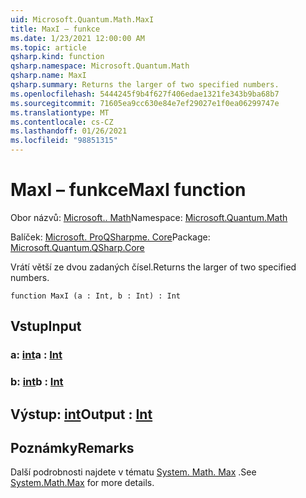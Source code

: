 ```yaml
---
uid: Microsoft.Quantum.Math.MaxI
title: MaxI – funkce
ms.date: 1/23/2021 12:00:00 AM
ms.topic: article
qsharp.kind: function
qsharp.namespace: Microsoft.Quantum.Math
qsharp.name: MaxI
qsharp.summary: Returns the larger of two specified numbers.
ms.openlocfilehash: 5444245f9b4f627f406edae1321fe343b9ba68b7
ms.sourcegitcommit: 71605ea9cc630e84e7ef29027e1f0ea06299747e
ms.translationtype: MT
ms.contentlocale: cs-CZ
ms.lasthandoff: 01/26/2021
ms.locfileid: "98851315"
---
```

# <a name="maxi-function"></a><span data-ttu-id="8ff29-102">MaxI – funkce</span><span class="sxs-lookup"><span data-stu-id="8ff29-102">MaxI function</span></span>

<span data-ttu-id="8ff29-103">Obor názvů: [Microsoft.. Math](xref:Microsoft.Quantum.Math)</span><span class="sxs-lookup"><span data-stu-id="8ff29-103">Namespace: [Microsoft.Quantum.Math](xref:Microsoft.Quantum.Math)</span></span>

<span data-ttu-id="8ff29-104">Balíček: [Microsoft. ProQSharpme. Core](https://nuget.org/packages/Microsoft.Quantum.QSharp.Core)</span><span class="sxs-lookup"><span data-stu-id="8ff29-104">Package: [Microsoft.Quantum.QSharp.Core](https://nuget.org/packages/Microsoft.Quantum.QSharp.Core)</span></span>


<span data-ttu-id="8ff29-105">Vrátí větší ze dvou zadaných čísel.</span><span class="sxs-lookup"><span data-stu-id="8ff29-105">Returns the larger of two specified numbers.</span></span>

```qsharp
function MaxI (a : Int, b : Int) : Int
```


## <a name="input"></a><span data-ttu-id="8ff29-106">Vstup</span><span class="sxs-lookup"><span data-stu-id="8ff29-106">Input</span></span>

### <a name="a--int"></a><span data-ttu-id="8ff29-107">a: [int](xref:microsoft.quantum.lang-ref.int)</span><span class="sxs-lookup"><span data-stu-id="8ff29-107">a : [Int](xref:microsoft.quantum.lang-ref.int)</span></span>




### <a name="b--int"></a><span data-ttu-id="8ff29-108">b: [int](xref:microsoft.quantum.lang-ref.int)</span><span class="sxs-lookup"><span data-stu-id="8ff29-108">b : [Int](xref:microsoft.quantum.lang-ref.int)</span></span>





## <a name="output--int"></a><span data-ttu-id="8ff29-109">Výstup: [int](xref:microsoft.quantum.lang-ref.int)</span><span class="sxs-lookup"><span data-stu-id="8ff29-109">Output : [Int](xref:microsoft.quantum.lang-ref.int)</span></span>



## <a name="remarks"></a><span data-ttu-id="8ff29-110">Poznámky</span><span class="sxs-lookup"><span data-stu-id="8ff29-110">Remarks</span></span>

<span data-ttu-id="8ff29-111">Další podrobnosti najdete v tématu [System. Math. Max](https://docs.microsoft.com/dotnet/api/system.math.max) .</span><span class="sxs-lookup"><span data-stu-id="8ff29-111">See [System.Math.Max](https://docs.microsoft.com/dotnet/api/system.math.max) for more details.</span></span>